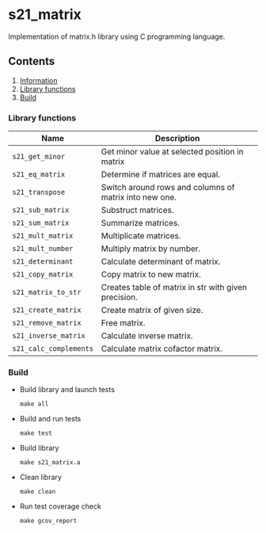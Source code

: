 # s21_matrix

Implementation of matrix.h library using C programming language.

## Contents

1. [Information](#information) 
2. [Library functions](#library-functions) 
3. [Build](#build) 

### Library functions
| Name                   | Description                                              |
| ---------------------- | -------------------------------------------------------- |
| `s21_get_minor`        |  Get minor value at selected position in matrix          |
| `s21_eq_matrix`        |  Determine if matrices are equal.                        |
| `s21_transpose`        |  Switch around rows and columns of matrix into new one.  |
| `s21_sub_matrix`       |  Substruct matrices.                                     |
| `s21_sum_matrix`       |  Summarize matrices.                                     |
| `s21_mult_matrix`      |  Multiplicate matrices.                                  |
| `s21_mult_number`      |  Multiply matrix by number.                              |
| `s21_determinant`      |  Calculate determinant of matrix.                        |
| `s21_copy_matrix`      |  Copy matrix to new matrix.                              |
| `s21_matrix_to_str`    |  Creates table of matrix in str with given precision.    |
| `s21_create_matrix`    |  Create matrix of given size.                            |
| `s21_remove_matrix`    |  Free matrix.                                            |
| `s21_inverse_matrix`   |  Calculate inverse matrix.                               |
| `s21_calc_complements` |  Calculate matrix cofactor matrix.                       |


### Build
* Build library and launch tests

   ```
   make all
   ```
* Build and run tests

   ```
   make test
   ```
* Build library 

   ```
   make s21_matrix.a
   ```
* Clean library

   ```
   make clean
   ```
* Run test coverage check

   ```
   make gcov_report
   ```
